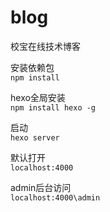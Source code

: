 # blog
校宝在线技术博客

安装依赖包<br>
`npm install`

hexo全局安装<br>
`npm install hexo -g`

启动<br>
`hexo server`

默认打开<br>
`localhost:4000`

admin后台访问<br>
`localhost:4000\admin`
